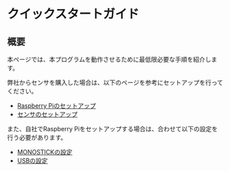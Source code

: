 # クイックスタートガイド

## 概要

本ページでは、本プログラムを動作させるために最低限必要な手順を紹介します。

弊社からセンサを購入した場合は、以下のページを参考にセットアップを行ってください。
- [Raspberry Piのセットアップ](./quickStart/setupRaspberryPi.md)
- [センサのセットアップ](./quickStart/setupSensor.md)

また、自社でRaspberry Piをセットアップする場合は、合わせて以下の設定を行う必要があります。

- [MONOSTICKの設定](./quickStart/setupMONOSTICK.md)
- [USBの設定](./quickStart/setupUSB.md)

